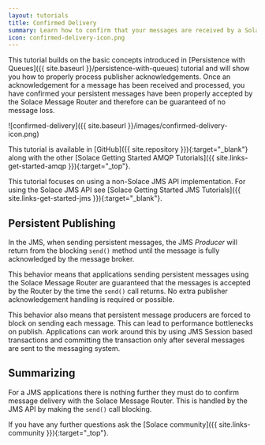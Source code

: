 ```yaml
---
layout: tutorials
title: Confirmed Delivery
summary: Learn how to confirm that your messages are received by a Solace message router.
icon: confirmed-delivery-icon.png
---
```


This tutorial builds on the basic concepts introduced in [Persistence with Queues]({{ site.baseurl }}/persistence-with-queues) tutorial and will show you how to properly process publisher acknowledgements. Once an acknowledgement for a message has been received and processed, you have confirmed your persistent messages have been properly accepted by the Solace Message Router and therefore can be guaranteed of no message loss.  

![confirmed-delivery]({{ site.baseurl }}/images/confirmed-delivery-icon.png)

This tutorial is available in [GitHub]({{ site.repository }}){:target="_blank"} along with the other [Solace Getting Started AMQP Tutorials]({{ site.links-get-started-amqp }}){:target="_top"}.

This tutorial focuses on using a non-Solace JMS API implementation. For using the Solace JMS API see [Solace Getting Started JMS Tutorials]({{ site.links-get-started-jms }}){:target="_blank"}.

## Persistent Publishing

In the JMS, when sending persistent messages, the JMS *Producer* will return from the blocking `send()` method until the message is fully acknowledged by the message broker.

This behavior means that applications sending persistent messages using the Solace Message Router are guaranteed that the messages is accepted by the Router by the time the `send()` call returns. No extra publisher acknowledgement handling is required or possible.

This behavior also means that persistent message producers are forced to block on sending each message. This can lead to performance bottlenecks on publish. Applications can work around this by using JMS Session based transactions and committing the transaction only after several messages are sent to the messaging system.

## Summarizing

For a JMS applications there is nothing further they must do to confirm message delivery with the Solace Message Router. This is handled by the JMS API by making the `send()` call blocking.

If you have any further questions ask the [Solace community]({{ site.links-community }}){:target="_top"}.
